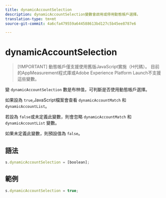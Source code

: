 ```yaml
---
title: dynamicAccountSelection
description: dynamicAccountSelection變數會啟用或停用動態帳戶選擇。
translation-type: tm+mt
source-git-commit: 4a6cfa479559a644588613bd127c5b45ee8787e6

---
```



# dynamicAccountSelection

> [!IMPORTANT] 動態帳戶僅支援使用舊版JavaScript實施（H代碼）。 目前的AppMeasurement程式庫或Adobe Experience Platform Launch不支援這些變數。

變 `dynamicAccountSelection` 數是布林值，可判斷是否使用動態帳戶選擇。

如果設為 `true`,JavaScript檔案會查看 `dynamicAccountMatch` 和 `dynamicAccountList`。

若設為 `false`或未定義此變數，則會忽略 `dynamicAccountMatch` 和 `dynamicAccountList` 變數。

如果未定義此變數，則預設值為 `false`。

## 語法

```js
s.dynamicAccountSelection = [boolean];
```

## 範例

```js
s.dynamicAccountSelection = true;
```
